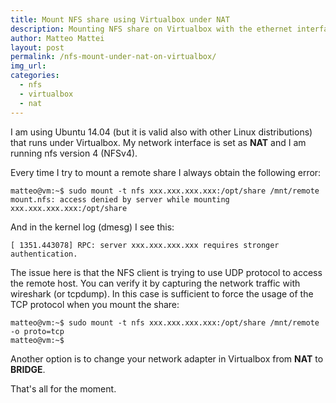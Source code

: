 ```yaml
---
title: Mount NFS share using Virtualbox under NAT
description: Mounting NFS share on Virtualbox with the ethernet interface in NAT might be painful. This article explains how to do it.
author: Matteo Mattei
layout: post
permalink: /nfs-mount-under-nat-on-virtualbox/
img_url:
categories:
  - nfs
  - virtualbox
  - nat
---
```

I am using Ubuntu 14.04 (but it is valid also with other Linux distributions) that runs under Virtualbox. My network interface is set as **NAT** and I am running nfs version 4 (NFSv4).

Every time I try to mount a remote share I always obtain the following error:

```
matteo@vm:~$ sudo mount -t nfs xxx.xxx.xxx.xxx:/opt/share /mnt/remote
mount.nfs: access denied by server while mounting xxx.xxx.xxx.xxx:/opt/share
```

And in the kernel log (dmesg) I see this:

```
[ 1351.443078] RPC: server xxx.xxx.xxx.xxx requires stronger authentication.
```

The issue here is that the NFS client is trying to use UDP protocol to access the remote host. You can verify it by capturing the network traffic with wireshark (or tcpdump).
In this case is sufficient to force the usage of the TCP protocol when you mount the share:

```
matteo@vm:~$ sudo mount -t nfs xxx.xxx.xxx.xxx:/opt/share /mnt/remote -o proto=tcp
matteo@vm:~$
```

Another option is to change your network adapter in Virtualbox from **NAT** to **BRIDGE**.

That's all for the moment.
